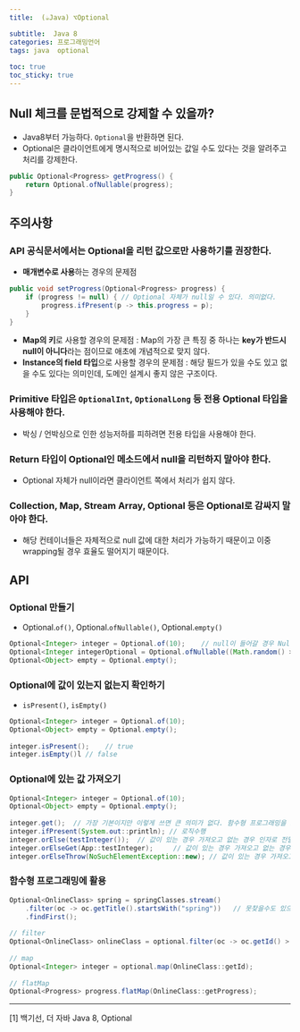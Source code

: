 ```yaml
---
title:  (☕️Java) ⌥Optional

subtitle:  Java 8
categories: 프로그래밍언어 
tags: java  optional
 
toc: true
toc_sticky: true
---
```


  
## Null 체크를 문법적으로 강제할 수 있을까?  
- Java8부터 가능하다. `Optional`을 반환하면 된다.  
- Optional은 클라이언트에게 명시적으로 비어있는 값일 수도 있다는 것을 알려주고 처리를 강제한다.  
  
```java  
public Optional<Progress> getProgress() {  
	return Optional.ofNullable(progress);  
}  
```  
  
## 주의사항  
### API 공식문서에서는 Optional을 리턴 값으로만 사용하기를 권장한다.  
- **매개변수로 사용**하는 경우의 문제점  
  
```java  
public void setProgress(Optional<Progress> progress) {  
	if (progress != null) {	// Optional 자체가 null일 수 있다. 의미없다.  
		progress.ifPresent(p -> this.progress = p);  
	}  
}  
```  
  
- **Map의 키**로 사용할 경우의 문제점 : Map의 가장 큰 특징 중 하나는 **key가 반드시 null이 아니다**라는 점이므로 애초에 개념적으로 맞지 않다.  
- **Instance의 field 타입**으로 사용할 경우의 문제점 : 해당 필드가 있을 수도 있고 없을 수도 있다는 의미인데, 도메인 설계시 좋지 않은 구조이다.  
  
### Primitive 타입은 `OptionalInt`, `OptionalLong` 등 전용 Optional 타입을 사용해야 한다.  
- 박싱 / 언박싱으로 인한 성능저하를 피하려면 전용 타입을 사용해야 한다.  
  
### Return 타입이 Optional인 메소드에서 null을 리턴하지 말아야 한다.  
- Optional 자체가 null이라면 클라이언트 쪽에서 처리가 쉽지 않다.  
  
### Collection, Map, Stream Array, Optional 등은 Optional로 감싸지 말아야 한다.  
- 해당 컨테이너들은 자체적으로 null 값에 대한 처리가 가능하기 때문이고 이중 wrapping될 경우 효율도 떨어지기 때문이다.  
  
## API  
### Optional 만들기  
- Optional.`of()`, Optional.`ofNullable()`, Optional.`empty()`  
  
```java  
Optional<Integer> integer = Optional.of(10);	// null이 들어갈 경우 NullPointException 발생  
Optional<Integer integerOptional = Optional.ofNullable((Math.random() > 5 ? null : 1);  
Optional<Object> empty = Optional.empty();  
```  
  
### Optional에 값이 있는지 없는지 확인하기  
- `isPresent()`, `isEmpty()`  
  
```java  
Optional<Integer> integer = Optional.of(10);  
Optional<Object> empty = Optional.empty();  
  
integer.isPresent();	// true  
integer.isEmpty()l // false  
```  
  
### Optional에 있는 값 가져오기  
  
```java  
Optional<Integer> integer = Optional.of(10);  
Optional<Object> empty = Optional.empty();  
  
integer.get();	// 가장 기본이지만 이렇게 쓰면 큰 의미가 없다. 함수형 프로그래밍을 도입하자.  
integer.ifPresent(System.out::println);	// 로직수행  
integer.orElse(testInteger());	// 값이 있는 경우 가져오고 없는 경우 인자로 전달되는 값을 반환한다.  
integer.orElseGet(App::testInteger);	 // 값이 있는 경우 가져오고 없는 경우 Supplier 수행  
integer.orElseThrow(NoSuchElementException::new); // 값이 있는 경우 가져오고 없으면 예외를 던진다.  
```  
  
### 함수형 프로그래밍에 활용  
  
```java  
Optional<OnlineClass> spring = springClasses.stream()  
	.filter(oc -> oc.getTitle().startsWith("spring"))	// 못찾을수도 있으니 Optional 반환이 타당  
	.findFirst();  
  
// filter  
Optional<OnlineClass> onlineClass = optional.filter(oc -> oc.getId() > 10);  
  
// map  
Optional<Integer> integer = optional.map(OnlineClass::getId);  
  
// flatMap  
Optional<Progress> progress.flatMap(OnlineClass::getProgress);  
```  
  
- - - -  
[1] 백기선, 더 자바 Java 8, Optional  

